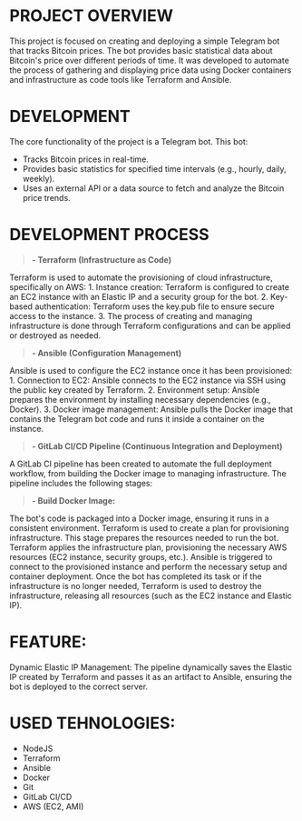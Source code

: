 # PROJECT OVERVIEW  
This project is focused on creating and deploying a simple Telegram bot that tracks Bitcoin prices. The bot provides basic statistical data about Bitcoin's price over different periods of time. It was developed to automate the process of gathering and displaying price data using Docker containers and infrastructure as code tools like Terraform and Ansible.

# DEVELOPMENT 
The core functionality of the project is a Telegram bot. This bot:
 - Tracks Bitcoin prices in real-time.
 - Provides basic statistics for specified time intervals (e.g., hourly, daily, weekly).
 - Uses an external API or a data source to fetch and analyze the Bitcoin price trends.

# DEVELOPMENT PROCESS   
 <blockquote>
<strong> - Terraform (Infrastructure as Code) </strong> 
</blockquote>
Terraform is used to automate the provisioning of cloud infrastructure, specifically on AWS:
1. Instance creation: Terraform is configured to create an EC2 instance with an Elastic IP and a security group for the bot.
2. Key-based authentication: Terraform uses the key.pub file to ensure secure access to the instance.
3. The process of creating and managing infrastructure is done through Terraform configurations and can be applied or destroyed as needed.

 <blockquote>
<strong> - Ansible (Configuration Management) </strong> 
</blockquote>
Ansible is used to configure the EC2 instance once it has been provisioned:
1. Connection to EC2: Ansible connects to the EC2 instance via SSH using the public key created by Terraform.
2. Environment setup: Ansible prepares the environment by installing necessary dependencies (e.g., Docker).
3. Docker image management: Ansible pulls the Docker image that contains the Telegram bot code and runs it inside a container on the instance.


  <blockquote>
<strong> - GitLab CI/CD Pipeline (Continuous Integration and Deployment) </strong> 
</blockquote>       
A GitLab CI pipeline has been created to automate the full deployment workflow, from building the Docker image to managing infrastructure. The pipeline includes the following stages:



  <blockquote>
<strong> -   Build Docker Image: </strong> 
</blockquote> 
The bot's code is packaged into a Docker image, ensuring it runs in a consistent environment.

 <Terraform Plan:> 
Terraform is used to create a plan for provisioning infrastructure. This stage prepares the resources needed to run the bot.

 <Terraform Apply:>
Terraform applies the infrastructure plan, provisioning the necessary AWS resources (EC2 instance, security groups, etc.).

<Run Ansible:>
Ansible is triggered to connect to the provisioned instance and perform the necessary setup and container deployment.

<Terraform Destroy:>
Once the bot has completed its task or if the infrastructure is no longer needed, Terraform is used to destroy the infrastructure, releasing all resources (such as the EC2 instance and Elastic IP).

# FEATURE: 
Dynamic Elastic IP Management: The pipeline dynamically saves the Elastic IP created by Terraform and passes it as an artifact to Ansible, ensuring the bot is deployed to the correct server. 


# USED TEHNOLOGIES:  
  - NodeJS
  - Terraform  
  - Ansible
  - Docker
  - Git  
  - GitLab CI/CD  
  - AWS (EC2, AMI)  

